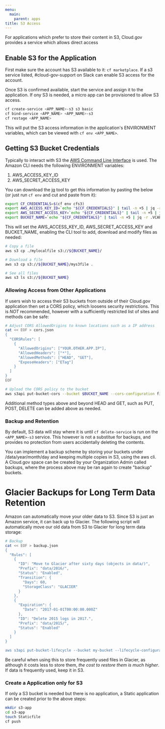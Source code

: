 ```yaml
---
menu:
  main:
    parent: apps
title: S3 Access
---
```


For applications which prefer to store their content in S3, Cloud.gov provides a service which allows direct access

## Enable S3 for the Application

First make sure the account has S3 available to it: `cf marketplace`.  If a s3 service listed, #cloud-gov-support on Slack can enable S3 access for the account.

Once S3 is confirmed available, start the service and assign it to the application.  If ony S3 is needed, a micro app can be provisioned to allow S3 access.

```bash
cf create-service <APP_NAME>-s3 s3 basic
cf bind-service <APP_NAME> <APP_NAME>-s3
cf restage <APP_NAME>
```

This will put the S3 access information in the application's ENVIRONMENT variables, which can be viewed with `cf env <APP_NAME>`.

## Getting S3 Bucket Credentials
Typically to interact with S3 the [AWS Command Line Interface](https://aws.amazon.com/cli/) is used.  The Amazon CLI needs the following ENVIRONMENT variables:
 1. AWS_ACCESS_KEY_ID 
 2. AWS_SECRET_ACCESS_KEY 
 
You can download the [jq](https://stedolan.github.io/jq/) tool to get this information by pasting the below (or just run `cf env` and cut and paste from it):

```bash
export CF_CREDENTIALS=$(cf env cfs3) 
export AWS_ACCESS_KEY_ID=`echo "${CF_CREDENTIALS}" | tail -n +5 | jq -r .VCAP_SERVICES.s3[].credentials.access_key_id 2>/dev/null`
export AWS_SECRET_ACCESS_KEY=`echo "${CF_CREDENTIALS}" | tail -n +5 | jq -r .VCAP_SERVICES.s3[].credentials.secret_access_key 2>/dev/null`
export BUCKET_NAME=`echo "${CF_CREDENTIALS}" | tail -n +5 | jq -r .VCAP_SERVICES.s3[].credentials.bucket 2>/dev/null`
```

This will set the AWS_ACCESS_KEY_ID, AWS_SECRET_ACCESS_KEY and BUCKET_NAME, enabling the CLI tool to add, download and modify files as needed:

```bash
# Copy a file
aws s3 cp ./mylocalfile s3://${BUCKET_NAME}/

# Download a file
aws s3 cp s3://${BUCKET_NAME}/mys3file .

# See all files
aws s3 ls s3://${BUCKET_NAME}
```

### Allowing Access from Other Applications
If users wish to access their S3 buckets from outside of their Cloud.gov application then set a CORS policy, which loosens security restrictions.  This is *NOT* recommended, however with a sufficiently restricted list of sites and methods can be safe:

```bash
# Adjust CORS AllowedOrigins to known locations such as a IP address
cat << EOF > cors.json
{
  "CORSRules": [
    {
      "AllowedOrigins": ["YOUR.OTHER.APP.IP"],
      "AllowedHeaders": ["*"],
      "AllowedMethods": ["HEAD", "GET"],
      "ExposeHeaders": ["ETag"]
    }
  ]
}
EOF

# Upload the CORS policy to the bucket
aws s3api put-bucket-cors --bucket $BUCKET_NAME --cors-configuration file://cors.json
```

Additional method types above and beyond HEAD and GET, such as PUT, POST, DELETE can be added above as needed.

### Backup and Retention
By default, S3 data will stay where it is until `cf delete-service` is run on the `<APP_NAME>-s3` service.  This however is not a substitue for backups, and provides no protection from users accidentally deleting the contents.  

You can implement a backup scheme by storing your buckets under /data/year/month/day and keeping multiple copies in S3, using the aws cli. A Cloud.gov space can be created by your Organization Admin called backups, where the process above may be ran again to create "backup" buckets. 

# Glacier Backups for Long Term Data Retention
Amazon can automatically move your older data to S3.  Since S3 is just an Amazon service, it can back up to Glacier.  The following script will automatically move our old data from S3 to Glacier for long term data storage:

```bash
# Backup 
cat << EOF > backup.json
{
  "Rules": [
    {
      "ID": "Move to Glacier after sixty days (objects in data/)",
      "Prefix": "data/2016/",
      "Status": "Enabled",
      "Transition": {
        "Days": 60,
        "StorageClass": "GLACIER"
      }
    },
    {
      "Expiration": {
        "Date": "2017-01-01T00:00:00.000Z"
      },
      "ID": "Delete 2015 logs in 2017.",
      "Prefix": "data/2015/",
      "Status": "Enabled"
    }
  ]
}

aws s3api put-bucket-lifecycle --bucket my-bucket --lifecycle-configuration file://backup.json

```

Be careful when using this to store frequently used files in Glacier, as although it costs less to store them, *the cost to restore them is much higher*.  If data is frequently used, keep it in S3.

### Create a Application only for S3

If only a S3 bucket is needed but there is no application, a Static application can be created prior to the above steps:

```bash
mkdir s3-app
cd s3-app
touch Staticfile
cf push
```

















































